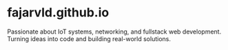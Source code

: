 # fajarvld.github.io
Passionate about IoT systems, networking, and fullstack web development. Turning ideas into code and building real-world solutions.

